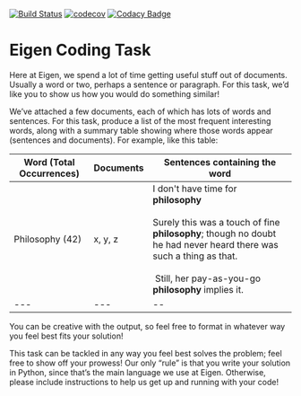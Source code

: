 [![Build Status](https://travis-ci.org/dev-11/eigen-technical-task.svg?branch=master)](https://travis-ci.org/dev-11/eigen-technical-task)
[![codecov](https://codecov.io/gh/dev-11/eigen-technical-task/branch/master/graph/badge.svg)](https://codecov.io/gh/dev-11/eigen-technical-task)
[![Codacy Badge](https://api.codacy.com/project/badge/Grade/0c5c148925e04728a06df0a44d2ab43f)](https://www.codacy.com/manual/dev-11/valsys-backend-tech-test?utm_source=github.com&amp;utm_medium=referral&amp;utm_content=dev-11/valsys-backend-tech-test&amp;utm_campaign=Badge_Grade)

# Eigen Coding Task
Here at Eigen, we spend a lot of time getting useful stuff out of documents. Usually a word or two, perhaps a sentence or paragraph. For this task, we’d like you to show us how you would do something similar!

We’ve attached a few documents, each of which has lots of words and sentences. For this task, produce a list of the most frequent interesting words, along with a summary table showing where those words appear (sentences and documents). For example, like this table:

|Word (Total Occurrences) | Documents | Sentences containing the word  |
|---|---|---|
|Philosophy (42)| x, y, z | I don't have time for **philosophy** <br/><br/> Surely this was a touch of fine **philosophy**; though no doubt he had never heard there was such a thing as that. <br/><br/>  Still, her pay-as-you-go **philosophy** implies it. |
| ---      | ---      | -- |


You can be creative with the output, so feel free to format in whatever way you feel best fits your solution! 

This task can be tackled in any way you feel best solves the problem; feel free to show off your prowess! Our only “rule” is that you write your solution in Python, since that’s the main language we use at Eigen. Otherwise, please include instructions to help us get up and running with your code! 